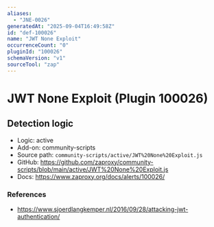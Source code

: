 ```yaml
---
aliases:
  - "JNE-0026"
generatedAt: "2025-09-04T16:49:58Z"
id: "def-100026"
name: "JWT None Exploit"
occurrenceCount: "0"
pluginId: "100026"
schemaVersion: "v1"
sourceTool: "zap"
---
```


# JWT None Exploit (Plugin 100026)

## Detection logic

- Logic: active
- Add-on: community-scripts
- Source path: `community-scripts/active/JWT%20None%20Exploit.js`
- GitHub: https://github.com/zaproxy/community-scripts/blob/main/active/JWT%20None%20Exploit.js
- Docs: https://www.zaproxy.org/docs/alerts/100026/

### References
- https://www.sjoerdlangkemper.nl/2016/09/28/attacking-jwt-authentication/

